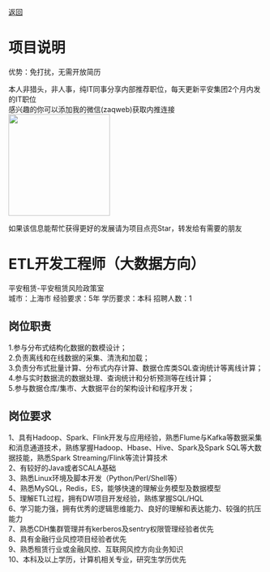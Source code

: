 [返回](../)

# 项目说明

优势：免打扰，无需开放简历

本人非猎头，非人事，纯IT同事分享内部推荐职位，每天更新平安集团2个月内发的IT职位  
感兴趣的你可以添加我的微信(zaqweb)获取内推连接  
<img src="https://github.com/zaqweb/PA-IT-JOBS/blob/master/WechatICode.jpeg"  height="200" width="200">

如果该信息能帮忙获得更好的发展请为项目点亮Star，转发给有需要的朋友

# ETL开发工程师（大数据方向）
平安租赁-平安租赁风险政策室  
城市：上海市 经验要求：5年 学历要求：本科  招聘人数：1

## 岗位职责
1.参与分布式结构化数据的数模设计；			
2.负责离线和在线数据的采集、清洗和加载；			
3.负责分布式批量计算、分布式内存计算、数据仓库类SQL查询统计等离线计算；			
4.参与实时数据流的数据处理、查询统计和分析预测等在线计算；	
5.参与数据仓库/集市、大数据平台的架构设计和程序开发；

## 岗位要求
1、具有Hadoop、Spark、Flink开发与应用经验，熟悉Flume与Kafka等数据采集和消息通道技术，熟练掌握Hadoop、Hbase、Hive、Spark及Spark SQL等大数据技能，熟悉Spark Streaming/Flink等流计算技术			
2、有较好的Java或者SCALA基础			
3、熟悉Linux环境及脚本开发（Python/Perl/Shell等）			
4、熟悉MySQL，Redis，ES，能够快速的理解业务模型及数据模型			
5、理解ETL过程，拥有DW项目开发经验，熟练掌握SQL/HQL			
6、学习能力强，拥有优秀的逻辑思维能力、良好的理解和表达能力、较强的抗压能力			
7、熟悉CDH集群管理并有kerberos及sentry权限管理经验者优先			
8、具有金融行业风控项目经验者优先			
9、熟悉租赁行业或金融风控、互联网风控方向业务知识			
10、本科及以上学历，计算机相关专业，研究生学历优先




